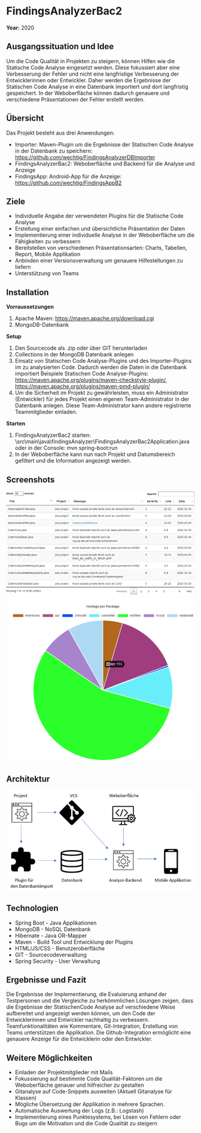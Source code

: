# FindingsAnalyzerBac2
__Year:__ 2020  

## Ausgangssituation und Idee
Um die Code Qualität in Projekten zu steigern, können Hilfen wie die Statische Code Analyse eingesetzt werden. Diese fokussiert aber eine Verbesserung der Fehler und nicht eine langfristige Verbesserung der Entwicklerinnen oder Entwickler. 
Daher werden die Ergebnisse der Statischen Code Analyse in eine Datenbank importiert und dort langfristig gespeichert. In der Weboberfläche können dadurch genauere und verschiedene Präsentationen der Fehler erstellt werden. 

## Übersicht
Das Projekt besteht aus drei Anwendungen:
* Importer: Maven-Plugin um die Ergebnisse der Statischen Code Analyse in der Datenbank zu speichern: https://github.com/wechtig/FindingsAnalyzerDBImporter
* FindingsAnalyzerBac2: Weboberfläche und Backend für die Analyse und Anzeige
* FindingsApp: Android-App für die Anzeige: https://github.com/wechtig/FindingsAppB2

## Ziele
* Individuelle Angabe der verwendeten Plugins für die Statische Code Analyse 
* Erstellung einer einfachen und übersichtliche Präsentation der Daten
* Implementierung einer individuelle Analyse in der Weboberfläche um die Fähigkeiten zu verbessern
* Bereitstellen von verschiedenen Präsentationsarten: Charts, Tabellen, Report, Mobile Applikation
* Anbinden einer Versionsverwaltung um genauere Hilfestellungen zu liefern
* Unterstützung von Teams

## Installation
__Vorraussetzungen__  
1. Apache Maven: https://maven.apache.org/download.cgi  
2. MongoDB-Datenbank
    
__Setup__  
1. Den Sourcecode als .zip oder über GIT herunterladen
2. Collections in der MongoDB Datenbank anlegen 
3. Einsatz von Statischen Code Analyse-Plugins und des Importer-Plugins im zu analysierten Code. Dadurch werden die Daten in die Datenbank importiert
    Beispiele Statischen Code Analyse-Plugins: https://maven.apache.org/plugins/maven-checkstyle-plugin/, https://maven.apache.org/plugins/maven-pmd-plugin/
4. Um die Sicherheit im Projekt zu gewährleisten, muss ein Administrator (Entwickler) für jedes Projekt einen eigenen Team-Administrator in der Datenbank anlegen. Diese Team-Administrator kann andere registrierte Teammitglieder einladen.

__Starten__
1. FindingsAnalyzerBac2 starten: \src\main\java\findingsAnalyzer\FindingsAnalyzerBac2Application.java oder in der Console: mvn spring-boot:run
2. In der Weboberfläche kann nun nach Projekt und Datumsbereich gefiltert und die Information angezeigt werden.  

## Screenshots
![Tabelle-Bild][table]
![Chart-Bild][chart]
## Architektur
![Architektur-Bild][architecture]
## Technologien
* Spring Boot - Java Applikationen
* MongoDB - NoSQL Datenbank
* Hibernate - Java OR-Mapper
* Maven - Build Tool und Entwicklung der Plugins 
* HTML/JS/CSS - Benutzeroberfläche
* GIT - Sourcecodeverwaltung
* Spring Security - User Verwaltung
## Ergebnisse und Fazit
Die Ergebnisse der Implementierung, die Evaluierung anhand der Testpersonen und die Vergleiche zu herkömmlichen Lösungen zeigen, dass die Ergebnisse der StatischenCode Analyse auf verschiedene Weise aufbereitet und angezeigt werden können, um den Code der Entwicklerinnen und Entwickler nachhaltig zu verbessern. Teamfunktionalitäten wie Kommentare, Git-Integration, Erstellung von Teams unterstützen die Applikation. Die Github-Integration ermöglicht eine genauere Anzeige für die Entwicklerin oder den Entwickler. 
## Weitere Möglichkeiten
* Einladen der Projektmitglieder mit Mails
* Fokussierung auf bestimmte Code Qualität-Faktoren um die Weboberfläche genauer und hilfreicher zu gestalten 
* Gitanalyse auf Code-Snippets ausweiten (Aktuell Gitanalyse für Klassen) 
* Mögliche Übersetzung der Applikation in mehrere Sprachen.
* Automatische Auswertung der Logs (z.B.: Logstash)
* Implementierung eines Punktesystems, bei Lösen von Fehlern oder Bugs um die Motivation und die Code Qualität zu steigern

[architecture]: https://github.com/wechtig/FindingsAnalyzerBac2/blob/master/architecture.PNG "Architektur"
[table]: https://github.com/wechtig/FindingsAnalyzerBac2/blob/master/table.PNG "Architektur"
[chart]: https://github.com/wechtig/FindingsAnalyzerBac2/blob/master/chart.PNG "Architektur"





